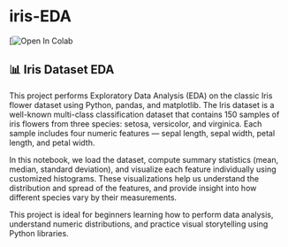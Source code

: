 # iris-EDA
[![Open In Colab](https://colab.research.google.com/github/saicharanyadavalli/iris-EDA/blob/main/iris_eda.ipynb)


## 📊 Iris Dataset EDA

This project performs Exploratory Data Analysis (EDA) on the classic Iris flower dataset using Python, pandas, and matplotlib. The Iris dataset is a well-known multi-class classification dataset that contains 150 samples of iris flowers from three species: setosa, versicolor, and virginica. Each sample includes four numeric features — sepal length, sepal width, petal length, and petal width.

In this notebook, we load the dataset, compute summary statistics (mean, median, standard deviation), and visualize each feature individually using customized histograms. These visualizations help us understand the distribution and spread of the features, and provide insight into how different species vary by their measurements.

This project is ideal for beginners learning how to perform data analysis, understand numeric distributions, and practice visual storytelling using Python libraries.
